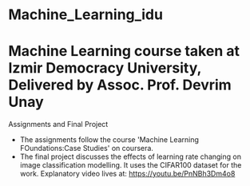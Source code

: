 # Machine_Learning_idu

# Machine Learning course taken at Izmir Democracy University, Delivered by Assoc. Prof. Devrim Unay

Assignments and Final Project
- The assignments follow the course 'Machine Learning FOundations:Case Studies' on coursera.
- The final project discusses the effects of learning rate changing on image classification modelling. It uses the CIFAR100 dataset for the work.
  Explanatory video lives at: https://youtu.be/PnNBh3Dm4o8 
  
  
